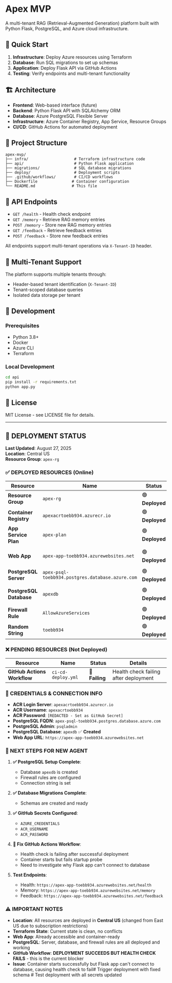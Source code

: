 # Apex MVP

A multi-tenant RAG (Retrieval-Augmented Generation) platform built with Python Flask, PostgreSQL, and Azure cloud infrastructure.

## 🚀 Quick Start

1. **Infrastructure**: Deploy Azure resources using Terraform
2. **Database**: Run SQL migrations to set up schemas
3. **Application**: Deploy Flask API via GitHub Actions
4. **Testing**: Verify endpoints and multi-tenant functionality

## 🏗️ Architecture

- **Frontend**: Web-based interface (future)
- **Backend**: Python Flask API with SQLAlchemy ORM
- **Database**: Azure PostgreSQL Flexible Server
- **Infrastructure**: Azure Container Registry, App Service, Resource Groups
- **CI/CD**: GitHub Actions for automated deployment

## 📁 Project Structure

```
apex-mvp/
├── infra/                    # Terraform infrastructure code
├── api/                      # Python Flask application
├── migrations/               # SQL database migrations
├── deploy/                   # Deployment scripts
├── .github/workflows/        # CI/CD workflows
├── Dockerfile               # Container configuration
└── README.md                # This file
```

## 🔧 API Endpoints

- `GET /health` - Health check endpoint
- `GET /memory` - Retrieve RAG memory entries
- `POST /memory` - Store new RAG memory entries
- `GET /feedback` - Retrieve feedback entries
- `POST /feedback` - Store new feedback entries

All endpoints support multi-tenant operations via `X-Tenant-ID` header.

## 🏢 Multi-Tenant Support

The platform supports multiple tenants through:
- Header-based tenant identification (`X-Tenant-ID`)
- Tenant-scoped database queries
- Isolated data storage per tenant

## 🚀 Development

### Prerequisites
- Python 3.8+
- Docker
- Azure CLI
- Terraform

### Local Development
```bash
cd api
pip install -r requirements.txt
python app.py
```

## 📄 License

MIT License - see LICENSE file for details.

---

## 🚀 DEPLOYMENT STATUS

**Last Updated**: August 27, 2025  
**Location**: Central US  
**Resource Group**: `apex-rg`

### ✅ DEPLOYED RESOURCES (Online)

| Resource | Name | Status | Details |
|----------|------|--------|---------|
| **Resource Group** | `apex-rg` | 🟢 **Deployed** | Central US location |
| **Container Registry** | `apexacrtoebb934.azurecr.io` | 🟢 **Deployed** | Ready for Docker images |
| **App Service Plan** | `apex-plan` | 🟢 **Deployed** | Linux, B1 tier |
| **Web App** | `apex-app-toebb934.azurewebsites.net` | 🟢 **Deployed** | Container-ready, accessible |
| **PostgreSQL Server** | `apex-psql-toebb934.postgres.database.azure.com` | 🟢 **Deployed** | Version 14, Standard_B1ms |
| **PostgreSQL Database** | `apexdb` | 🟢 **Deployed** | Database created and ready |
| **Firewall Rule** | `AllowAzureServices` | 🟢 **Deployed** | Azure services access enabled |
| **Random String** | `toebb934` | 🟢 **Deployed** | Unique identifier |

### ❌ PENDING RESOURCES (Not Deployed)

| Resource | Name | Status | Details |
|----------|------|--------|---------|
| **GitHub Actions Workflow** | `ci-cd-deploy.yml` | 🔴 **Failing** | Health check failing after deployment |

### 🔑 CREDENTIALS & CONNECTION INFO

- **ACR Login Server**: `apexacrtoebb934.azurecr.io`
- **ACR Username**: `apexacrtoebb934`
- **ACR Password**: `[REDACTED - Set as GitHub Secret]`
- **PostgreSQL FQDN**: `apex-psql-toebb934.postgres.database.azure.com`
- **PostgreSQL Admin**: `psqladmin`
- **PostgreSQL Database**: `apexdb` ✅ **Created**
- **Web App URL**: `https://apex-app-toebb934.azurewebsites.net`

### 🎯 NEXT STEPS FOR NEW AGENT

1. **✅ PostgreSQL Setup Complete**:
   - Database `apexdb` is created
   - Firewall rules are configured
   - Connection string is set

2. **✅ Database Migrations Complete**:
   - Schemas are created and ready

3. **✅ GitHub Secrets Configured**:
   - `AZURE_CREDENTIALS`
   - `ACR_USERNAME`
   - `ACR_PASSWORD`

4. **🔴 Fix GitHub Actions Workflow**:
   - Health check is failing after successful deployment
   - Container starts but fails startup probe
   - Need to investigate why Flask app can't connect to database

5. **Test Endpoints**:
   - Health: `https://apex-app-toebb934.azurewebsites.net/health`
   - Memory: `https://apex-app-toebb934.azurewebsites.net/memory`
   - Feedback: `https://apex-app-toebb934.azurewebsites.net/feedback`

### ⚠️ IMPORTANT NOTES

- **Location**: All resources are deployed in **Central US** (changed from East US due to subscription restrictions)
- **Terraform State**: Current state is clean, no conflicts
- **Web App**: Already accessible and container-ready
- **PostgreSQL**: Server, database, and firewall rules are all deployed and working
- **GitHub Workflow**: **DEPLOYMENT SUCCEEDS BUT HEALTH CHECK FAILS** - this is the current blocker
- **Issue**: Container starts successfully but Flask app can't connect to database, causing health check to fail#   T r i g g e r   d e p l o y m e n t   w i t h   f i x e d   s c h e m a  
 #   T e s t   d e p l o y m e n t   w i t h   a l l   s e c r e t s   u p d a t e d  
 